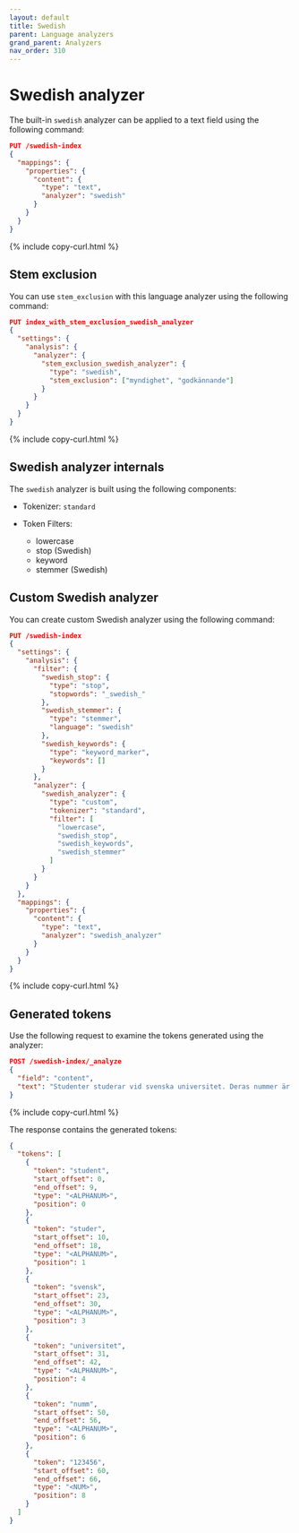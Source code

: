```yaml
---
layout: default
title: Swedish
parent: Language analyzers
grand_parent: Analyzers
nav_order: 310
---
```


# Swedish analyzer

The built-in `swedish` analyzer can be applied to a text field using the following command:

```json
PUT /swedish-index
{
  "mappings": {
    "properties": {
      "content": {
        "type": "text",
        "analyzer": "swedish"
      }
    }
  }
}
```
{% include copy-curl.html %}

## Stem exclusion

You can use `stem_exclusion` with this language analyzer using the following command:

```json
PUT index_with_stem_exclusion_swedish_analyzer
{
  "settings": {
    "analysis": {
      "analyzer": {
        "stem_exclusion_swedish_analyzer": {
          "type": "swedish",
          "stem_exclusion": ["myndighet", "godkännande"]
        }
      }
    }
  }
}
```
{% include copy-curl.html %}

## Swedish analyzer internals

The `swedish` analyzer is built using the following components:

- Tokenizer: `standard`

- Token Filters:
  - lowercase
  - stop (Swedish)
  - keyword
  - stemmer (Swedish)

## Custom Swedish analyzer

You can create custom Swedish analyzer using the following command:

```json
PUT /swedish-index
{
  "settings": {
    "analysis": {
      "filter": {
        "swedish_stop": {
          "type": "stop",
          "stopwords": "_swedish_"
        },
        "swedish_stemmer": {
          "type": "stemmer",
          "language": "swedish"
        },
        "swedish_keywords": {
          "type": "keyword_marker",
          "keywords": []
        }
      },
      "analyzer": {
        "swedish_analyzer": {
          "type": "custom",
          "tokenizer": "standard",
          "filter": [
            "lowercase",
            "swedish_stop",
            "swedish_keywords",
            "swedish_stemmer"
          ]
        }
      }
    }
  },
  "mappings": {
    "properties": {
      "content": {
        "type": "text",
        "analyzer": "swedish_analyzer"
      }
    }
  }
}
```
{% include copy-curl.html %}

## Generated tokens

Use the following request to examine the tokens generated using the analyzer:

```json
POST /swedish-index/_analyze
{
  "field": "content",
  "text": "Studenter studerar vid svenska universitet. Deras nummer är 123456."
}
```
{% include copy-curl.html %}

The response contains the generated tokens:

```json
{
  "tokens": [
    {
      "token": "student",
      "start_offset": 0,
      "end_offset": 9,
      "type": "<ALPHANUM>",
      "position": 0
    },
    {
      "token": "studer",
      "start_offset": 10,
      "end_offset": 18,
      "type": "<ALPHANUM>",
      "position": 1
    },
    {
      "token": "svensk",
      "start_offset": 23,
      "end_offset": 30,
      "type": "<ALPHANUM>",
      "position": 3
    },
    {
      "token": "universitet",
      "start_offset": 31,
      "end_offset": 42,
      "type": "<ALPHANUM>",
      "position": 4
    },
    {
      "token": "numm",
      "start_offset": 50,
      "end_offset": 56,
      "type": "<ALPHANUM>",
      "position": 6
    },
    {
      "token": "123456",
      "start_offset": 60,
      "end_offset": 66,
      "type": "<NUM>",
      "position": 8
    }
  ]
}
```